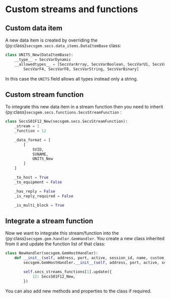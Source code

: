 # Custom streams and functions

## Custom data item

A new data item is created by overriding the {py:class}`secsgem.secs.data_items.DataItemBase` class:

```python
class UNITS_New(DataItemBase):
    __type__ = SecsVarDynamic
    __allowedtypes__ = [SecsVarArray, SecsVarBoolean, SecsVarU1, SecsVarU2, SecsVarU4, SecsVarU8, SecsVarI1, SecsVarI2, SecsVarI4, SecsVarI8, \
        SecsVarF4, SecsVarF8, SecsVarString, SecsVarBinary]
```

In this case the `UNITS` field allows all types instead only a string.

## Custom stream function

To integrate this new data item in a stream function then you need to inherit {py:class}`secsgem.secs.functions.SecsStreamFunction` :

```python
class SecsS01F12_New(secsgem.secs.SecsStreamFunction):
    _stream = 1
    _function = 12

    _data_format = [
        [
            SVID,
            SVNAME,
            UNITS_New
        ]
    ]

    _to_host = True
    _to_equipment = False

    _has_reply = False
    _is_reply_required = False

    _is_multi_block = True
```

## Integrate a stream function

Now we want to integrate this stream/function into the {py:class}`secsgem.gem.handler.GemHandler`.
You create a new class inherited from it and update the function list of that class:

```python
class NewHandler(secsgem.GemHostHandler):
    def __init__(self, address, port, active, session_id, name, custom_connection_handler=None):
        secsgem.GemHostHandler.__init__(self, address, port, active, session_id, name, custom_connection_handler)

        self.secs_streams_functions[1].update({
            12: SecsS01F12_New,
        })
```

You can also add new methods and properties to the class if required.

